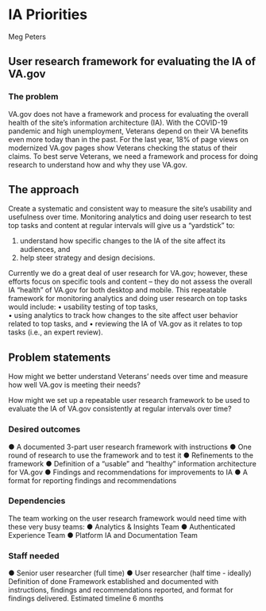 # IA Priorities
Meg Peters

## User research framework for evaluating the IA of VA.gov

### The problem
VA.gov does not have a framework and process for evaluating the overall health of the site’s information architecture (IA). With the COVID-19 pandemic and high unemployment, Veterans depend on their VA benefits even more today than in the past. For the last year, 18% of page views on modernized VA.gov pages show Veterans checking the status of their claims. To best serve Veterans, we need a framework and process for doing research to understand how and why they use VA.gov.  


## The approach
Create a systematic and consistent way to measure the site’s usability and usefulness over time. Monitoring analytics and doing user research to test top tasks and content at regular intervals will give us a “yardstick” to:
1) understand how specific changes to the IA of the site affect its audiences, and
2) help steer strategy and design decisions.

Currently we do a great deal of user research for VA.gov; however, these efforts focus on specific tools and content – they do not assess the overall IA “health” of VA.gov for both desktop and mobile. This repeatable framework for monitoring analytics and doing user research on top tasks would include:
•	usability testing of top tasks,  
•	using analytics to track how changes to the site affect user behavior related to top tasks, and
•	reviewing the IA of VA.gov as it relates to top tasks (i.e., an expert review).

## Problem statements
How might we better understand Veterans’ needs over time and measure how well VA.gov is meeting their needs? 

How might we set up a repeatable user research framework to be used to evaluate the IA of VA.gov consistently at regular intervals over time?

### Desired outcomes	
●	A documented 3-part user research framework with instructions
●	One round of research to use the framework and to test it
●	Refinements to the framework
●	Definition of a “usable” and “healthy” information architecture for VA.gov
●	Findings and recommendations for improvements to IA 
●	A format for reporting findings and recommendations

### Dependencies	
The team working on the user research framework would need time with these very busy teams: 
●	Analytics & Insights Team
●	Authenticated Experience Team
●	Platform IA and Documentation Team

### Staff needed	
●	Senior user researcher (full time)
●	User researcher (half time - ideally)
Definition of done	Framework established and documented with instructions, findings and recommendations reported, and format for findings delivered.
Estimated timeline	6 months


